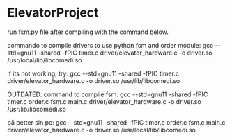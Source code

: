 # ElevatorProject

run fsm.py file after compiling with the command below.


commando to compile drivers to use python fsm and order module:
gcc --std=gnu11 -shared -fPIC timer.c driver/elevator_hardware.c -o driver.so /usr/local/lib/libcomedi.so

if its not working, try:
gcc --std=gnu11 -shared -fPIC timer.c driver/elevator_hardware.c -o driver.so /usr/lib/libcomedi.so





OUTDATED:
command to compile fsm:
gcc --std=gnu11 -shared -fPIC timer.c order.c fsm.c main.c driver/elevator_hardware.c -o driver.so /usr/lib/libcomedi.so

på petter sin pc: 
gcc --std=gnu11 -shared -fPIC timer.c order.c fsm.c main.c driver/elevator_hardware.c -o driver.so /usr/local/lib/libcomedi.so


